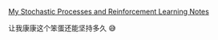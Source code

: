 [My Stochastic Processes and Reinforcement Learning Notes](https://typst.app/project/rngRqXbp9vbjKB9LEQczKg)

让我康康这个笨蛋还能坚持多久 😅

